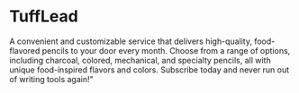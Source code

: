 # TuffLead
A convenient and customizable service that delivers high-quality, food-flavored pencils to your door every month. Choose from a range of options, including charcoal, colored, mechanical, and specialty pencils, all with unique food-inspired flavors and colors. Subscribe today and never run out of writing tools again!"
